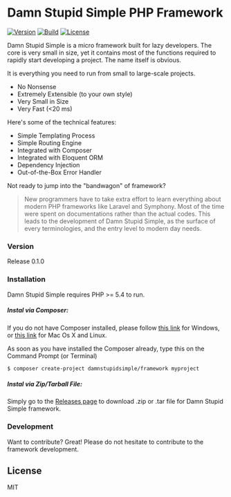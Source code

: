 # Damn Stupid Simple PHP Framework

[![Version](https://badge.fury.io/gh/damnstupidsimple%2Fframework.svg)](https://badge.fury.io/gh/damnstupidsimple%2Fframework)
[![Build](https://api.travis-ci.org/damnstupidsimple/framework.svg)](https://travis-ci.org/damnstupidsimple/framework)
[![License](https://img.shields.io/:license-mit-blue.svg)](https://github.com/damnstupidsimple/framework/blob/master/LICENSE)

Damn Stupid Simple is a micro framework built for lazy developers. The core is very small in size, yet it contains most of the functions required to rapidly start developing a project. The name itself is obvious.

It is everything you need to run from small to large-scale projects.

  - No Nonsense
  - Extremely Extensible (to your own style)
  - Very Small in Size
  - Very Fast (<20 ms)

Here's some of the technical features:

  - Simple Templating Process
  - Simple Routing Engine
  - Integrated with Composer
  - Integrated with Eloquent ORM
  - Dependency Injection
  - Out-of-the-Box Error Handler

Not ready to jump into the "bandwagon" of framework? 

> New programmers have to take extra effort to learn 
> everything about modern PHP frameworks like Laravel and Symphony. Most 
> of the time were spent on documentations rather than the actual codes.
> This leads to the development of Damn Stupid Simple, as the surface of
> every terminologies, and the entry level to modern day needs. 

### Version
Release 0.1.0

### Installation

Damn Stupid Simple requires PHP >= 5.4 to run.

##### Instal via Composer:

If you do not have Composer installed, please follow [this link](https://getcomposer.org/doc/00-intro.md#using-the-installer) for Windows, or [this link](https://getcomposer.org/doc/00-intro.md#downloading-the-composer-executable) for Mac Os X and Linux.

As soon as you have installed the Composer already, type this on the Command Prompt (or Terminal)
```sh
$ composer create-project damnstupidsimple/framework myproject
```

##### Instal via Zip/Tarball File:
Simply go to the [Releases page](https://github.com/damnstupidsimple/framework/releases) to download .zip or .tar file for Damn Stupid Simple framework.

### Development

Want to contribute? Great! Please do not hesitate to contribute to the framework development.

License
----

MIT
